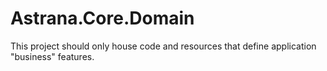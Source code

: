 ﻿# Astrana.Core.Domain

This project should only house code and resources that define 
application "business" features.